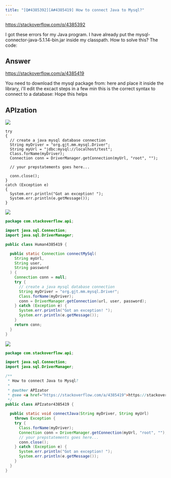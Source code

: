 ```yaml
---
title: "[Q#4385392][A#4385419] How to connect Java to Mysql?"
---
```


https://stackoverflow.com/q/4385392

I got these errors for my Java program. I have already put the mysql-connector-java-5.1.14-bin.jar inside my classpath. How to solve this?
The code:

## Answer

https://stackoverflow.com/a/4385419

You need to download the mysql package from: here and place it inside the library, i&#x27;ll edit the excact steps in a few min
this is the correct syntax to connect to a database:
Hope this helps

## APIzation

<div class="code-3columns-row">

<div class="code-3columns-column">

<div><img src="/stackoverflow.png" /></div>

```plain
try
{
  // create a java mysql database connection
  String myDriver = "org.gjt.mm.mysql.Driver";
  String myUrl = "jdbc:mysql://localhost/test";
  Class.forName(myDriver);
  Connection conn = DriverManager.getConnection(myUrl, "root", "");

  // your prepstatements goes here...

  conn.close();
}
catch (Exception e)
{
  System.err.println("Got an exception! ");
  System.err.println(e.getMessage());
}
```

</div>

<div class="code-3columns-column">

<div><img src="/human.png" /></div>

```java
package com.stackoverflow.api;

import java.sql.Connection;
import java.sql.DriverManager;

public class Human4385419 {

  public static Connection connectMySql(
    String myUrl,
    String user,
    String password
  ) {
    Connection conn = null;
    try {
      // create a java mysql database connection
      String myDriver = "org.gjt.mm.mysql.Driver";
      Class.forName(myDriver);
      conn = DriverManager.getConnection(url, user, password);
    } catch (Exception e) {
      System.err.println("Got an exception! ");
      System.err.println(e.getMessage());
    }
    return conn;
  }
}

```

</div>

<div class="code-3columns-column">

<div><img src="/apizator.png" /></div>

```java
package com.stackoverflow.api;

import java.sql.Connection;
import java.sql.DriverManager;

/**
 * How to connect Java to Mysql?
 *
 * @author APIzator
 * @see <a href="https://stackoverflow.com/a/4385419">https://stackoverflow.com/a/4385419</a>
 */
public class APIzator4385419 {

  public static void connectJava(String myDriver, String myUrl)
    throws Exception {
    try {
      Class.forName(myDriver);
      Connection conn = DriverManager.getConnection(myUrl, "root", "");
      // your prepstatements goes here...
      conn.close();
    } catch (Exception e) {
      System.err.println("Got an exception! ");
      System.err.println(e.getMessage());
    }
  }
}

```

</div>

</div>